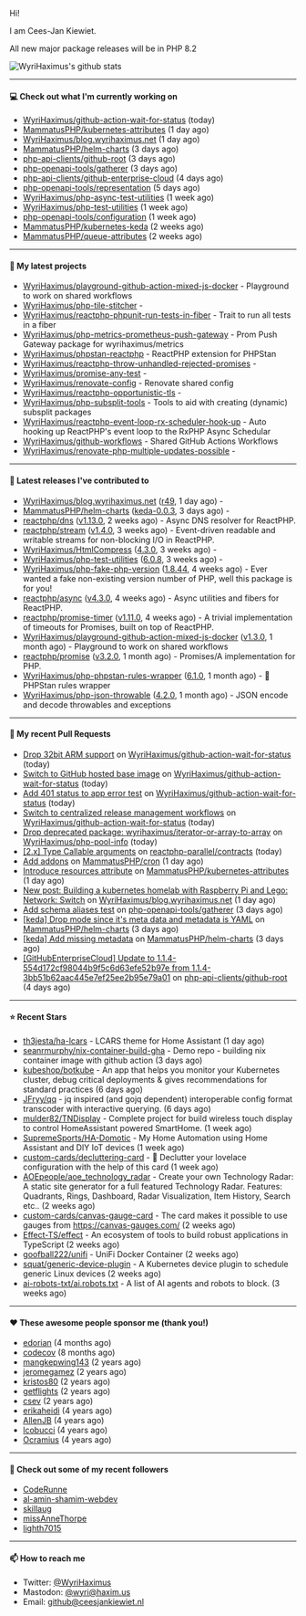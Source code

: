Hi!

I am Cees-Jan Kiewiet.

All new major package releases will be in PHP 8.2

![WyriHaximus's github stats](https://github-readme-stats.vercel.app/api?username=WyriHaximus&show_icons=true)

---

#### 💻 Check out what I'm currently working on

- [WyriHaximus/github-action-wait-for-status](https://github.com/WyriHaximus/github-action-wait-for-status) (today)
- [MammatusPHP/kubernetes-attributes](https://github.com/MammatusPHP/kubernetes-attributes) (1 day ago)
- [WyriHaximus/blog.wyrihaximus.net](https://github.com/WyriHaximus/blog.wyrihaximus.net) (1 day ago)
- [MammatusPHP/helm-charts](https://github.com/MammatusPHP/helm-charts) (3 days ago)
- [php-api-clients/github-root](https://github.com/php-api-clients/github-root) (3 days ago)
- [php-openapi-tools/gatherer](https://github.com/php-openapi-tools/gatherer) (3 days ago)
- [php-api-clients/github-enterprise-cloud](https://github.com/php-api-clients/github-enterprise-cloud) (4 days ago)
- [php-openapi-tools/representation](https://github.com/php-openapi-tools/representation) (5 days ago)
- [WyriHaximus/php-async-test-utilities](https://github.com/WyriHaximus/php-async-test-utilities) (1 week ago)
- [WyriHaximus/php-test-utilities](https://github.com/WyriHaximus/php-test-utilities) (1 week ago)
- [php-openapi-tools/configuration](https://github.com/php-openapi-tools/configuration) (1 week ago)
- [MammatusPHP/kubernetes-keda](https://github.com/MammatusPHP/kubernetes-keda) (2 weeks ago)
- [MammatusPHP/queue-attributes](https://github.com/MammatusPHP/queue-attributes) (2 weeks ago)

---

#### 🌱 My latest projects

- [WyriHaximus/playground-github-action-mixed-js-docker](https://github.com/WyriHaximus/playground-github-action-mixed-js-docker) - Playground to work on shared workflows
- [WyriHaximus/php-tile-stitcher](https://github.com/WyriHaximus/php-tile-stitcher) - 
- [WyriHaximus/reactphp-phpunit-run-tests-in-fiber](https://github.com/WyriHaximus/reactphp-phpunit-run-tests-in-fiber) - Trait to run all tests in a fiber
- [WyriHaximus/php-metrics-prometheus-push-gateway](https://github.com/WyriHaximus/php-metrics-prometheus-push-gateway) - Prom Push Gateway package for wyrihaximus/metrics
- [WyriHaximus/phpstan-reactphp](https://github.com/WyriHaximus/phpstan-reactphp) - ReactPHP extension for PHPStan
- [WyriHaximus/reactphp-throw-unhandled-rejected-promises](https://github.com/WyriHaximus/reactphp-throw-unhandled-rejected-promises) - 
- [WyriHaximus/promise-any-test](https://github.com/WyriHaximus/promise-any-test) - 
- [WyriHaximus/renovate-config](https://github.com/WyriHaximus/renovate-config) - Renovate shared config
- [WyriHaximus/reactphp-opportunistic-tls](https://github.com/WyriHaximus/reactphp-opportunistic-tls) - 
- [WyriHaximus/php-subsplit-tools](https://github.com/WyriHaximus/php-subsplit-tools) - Tools to aid with creating (dynamic) subsplit packages
- [WyriHaximus/reactphp-event-loop-rx-scheduler-hook-up](https://github.com/WyriHaximus/reactphp-event-loop-rx-scheduler-hook-up) - Auto hooking up ReactPHP&#39;s event loop to the RxPHP Async Schedular
- [WyriHaximus/github-workflows](https://github.com/WyriHaximus/github-workflows) - Shared GitHub Actions Workflows
- [WyriHaximus/renovate-php-multiple-updates-possible](https://github.com/WyriHaximus/renovate-php-multiple-updates-possible) - 

---

#### 🔭 Latest releases I've contributed to

- [WyriHaximus/blog.wyrihaximus.net](https://github.com/WyriHaximus/blog.wyrihaximus.net) ([r49](https://github.com/WyriHaximus/blog.wyrihaximus.net/releases/tag/r49), 1 day ago) - 
- [MammatusPHP/helm-charts](https://github.com/MammatusPHP/helm-charts) ([keda-0.0.3](https://github.com/MammatusPHP/helm-charts/releases/tag/keda-0.0.3), 3 days ago) - 
- [reactphp/dns](https://github.com/reactphp/dns) ([v1.13.0](https://github.com/reactphp/dns/releases/tag/v1.13.0), 2 weeks ago) - Async DNS resolver for ReactPHP.
- [reactphp/stream](https://github.com/reactphp/stream) ([v1.4.0](https://github.com/reactphp/stream/releases/tag/v1.4.0), 3 weeks ago) - Event-driven readable and writable streams for non-blocking I/O in ReactPHP.
- [WyriHaximus/HtmlCompress](https://github.com/WyriHaximus/HtmlCompress) ([4.3.0](https://github.com/WyriHaximus/HtmlCompress/releases/tag/4.3.0), 3 weeks ago) - 
- [WyriHaximus/php-test-utilities](https://github.com/WyriHaximus/php-test-utilities) ([6.0.8](https://github.com/WyriHaximus/php-test-utilities/releases/tag/6.0.8), 3 weeks ago) - 
- [WyriHaximus/php-fake-php-version](https://github.com/WyriHaximus/php-fake-php-version) ([1.8.44](https://github.com/WyriHaximus/php-fake-php-version/releases/tag/1.8.44), 4 weeks ago) - Ever wanted a fake non-existing version number of PHP, well this package is for you!
- [reactphp/async](https://github.com/reactphp/async) ([v4.3.0](https://github.com/reactphp/async/releases/tag/v4.3.0), 4 weeks ago) - Async utilities and fibers for ReactPHP.
- [reactphp/promise-timer](https://github.com/reactphp/promise-timer) ([v1.11.0](https://github.com/reactphp/promise-timer/releases/tag/v1.11.0), 4 weeks ago) - A trivial implementation of timeouts for Promises, built on top of ReactPHP.
- [WyriHaximus/playground-github-action-mixed-js-docker](https://github.com/WyriHaximus/playground-github-action-mixed-js-docker) ([v1.3.0](https://github.com/WyriHaximus/playground-github-action-mixed-js-docker/releases/tag/v1.3.0), 1 month ago) - Playground to work on shared workflows
- [reactphp/promise](https://github.com/reactphp/promise) ([v3.2.0](https://github.com/reactphp/promise/releases/tag/v3.2.0), 1 month ago) - Promises/A implementation for PHP.
- [WyriHaximus/php-phpstan-rules-wrapper](https://github.com/WyriHaximus/php-phpstan-rules-wrapper) ([6.1.0](https://github.com/WyriHaximus/php-phpstan-rules-wrapper/releases/tag/6.1.0), 1 month ago) - 🌯 PHPStan rules wrapper
- [WyriHaximus/php-json-throwable](https://github.com/WyriHaximus/php-json-throwable) ([4.2.0](https://github.com/WyriHaximus/php-json-throwable/releases/tag/4.2.0), 1 month ago) - JSON encode and decode throwables and exceptions

---

#### 🔨 My recent Pull Requests

- [Drop 32bit ARM support](https://github.com/WyriHaximus/github-action-wait-for-status/pull/167) on [WyriHaximus/github-action-wait-for-status](https://github.com/WyriHaximus/github-action-wait-for-status) (today)
- [Switch to GitHub hosted base image](https://github.com/WyriHaximus/github-action-wait-for-status/pull/165) on [WyriHaximus/github-action-wait-for-status](https://github.com/WyriHaximus/github-action-wait-for-status) (today)
- [Add 401 status to app error test](https://github.com/WyriHaximus/github-action-wait-for-status/pull/164) on [WyriHaximus/github-action-wait-for-status](https://github.com/WyriHaximus/github-action-wait-for-status) (today)
- [Switch to centralized release management workflows](https://github.com/WyriHaximus/github-action-wait-for-status/pull/163) on [WyriHaximus/github-action-wait-for-status](https://github.com/WyriHaximus/github-action-wait-for-status) (today)
- [Drop deprecated package: wyrihaximus/iterator-or-array-to-array](https://github.com/WyriHaximus/php-pool-info/pull/7) on [WyriHaximus/php-pool-info](https://github.com/WyriHaximus/php-pool-info) (today)
- [[2.x] Type Callable arguments](https://github.com/reactphp-parallel/contracts/pull/9) on [reactphp-parallel/contracts](https://github.com/reactphp-parallel/contracts) (today)
- [Add addons](https://github.com/MammatusPHP/cron/pull/83) on [MammatusPHP/cron](https://github.com/MammatusPHP/cron) (1 day ago)
- [Introduce resources attribute](https://github.com/MammatusPHP/kubernetes-attributes/pull/1) on [MammatusPHP/kubernetes-attributes](https://github.com/MammatusPHP/kubernetes-attributes) (1 day ago)
- [New post: Building a kubernetes homelab with Raspberry Pi and Lego: Network: Switch](https://github.com/WyriHaximus/blog.wyrihaximus.net/pull/196) on [WyriHaximus/blog.wyrihaximus.net](https://github.com/WyriHaximus/blog.wyrihaximus.net) (1 day ago)
- [Add schema aliases test](https://github.com/php-openapi-tools/gatherer/pull/5) on [php-openapi-tools/gatherer](https://github.com/php-openapi-tools/gatherer) (3 days ago)
- [[keda] Drop mode since it&#39;s meta data and metadata is YAML](https://github.com/MammatusPHP/helm-charts/pull/16) on [MammatusPHP/helm-charts](https://github.com/MammatusPHP/helm-charts) (3 days ago)
- [[keda] Add missing metadata](https://github.com/MammatusPHP/helm-charts/pull/15) on [MammatusPHP/helm-charts](https://github.com/MammatusPHP/helm-charts) (3 days ago)
- [[GitHubEnterpriseCloud] Update to 1.1.4-554d172cf98044b9f5c6d63efe52b97e from 1.1.4-3bb51b62aac445e7ef25ee2b95e79a01](https://github.com/php-api-clients/github-root/pull/1222) on [php-api-clients/github-root](https://github.com/php-api-clients/github-root) (4 days ago)

---

#### ⭐ Recent Stars

- [th3jesta/ha-lcars](https://github.com/th3jesta/ha-lcars) - LCARS theme for Home Assistant (1 day ago)
- [seanrmurphy/nix-container-build-gha](https://github.com/seanrmurphy/nix-container-build-gha) - Demo repo - building nix container image with github action (3 days ago)
- [kubeshop/botkube](https://github.com/kubeshop/botkube) - An app that helps you monitor your Kubernetes cluster, debug critical deployments &amp; gives recommendations for standard practices (6 days ago)
- [JFryy/qq](https://github.com/JFryy/qq) - jq inspired (and gojq dependent) interoperable config format transcoder with interactive querying. (6 days ago)
- [mulder82/TNDisplay](https://github.com/mulder82/TNDisplay) - Complete project for build wireless touch display to control HomeAssistant powered SmartHome. (1 week ago)
- [SupremeSports/HA-Domotic](https://github.com/SupremeSports/HA-Domotic) - My Home Automation using Home Assistant and DIY IoT devices (1 week ago)
- [custom-cards/decluttering-card](https://github.com/custom-cards/decluttering-card) - 🧹 Declutter your lovelace configuration with the help of this card (1 week ago)
- [AOEpeople/aoe_technology_radar](https://github.com/AOEpeople/aoe_technology_radar) - Create your own Technology Radar: A static site generator for a full featured Technology Radar. Features: Quadrants, Rings, Dashboard, Radar Visualization, Item History, Search etc.. (2 weeks ago)
- [custom-cards/canvas-gauge-card](https://github.com/custom-cards/canvas-gauge-card) - The card makes it possible to use gauges from https://canvas-gauges.com/ (2 weeks ago)
- [Effect-TS/effect](https://github.com/Effect-TS/effect) - An ecosystem of tools to build robust applications in TypeScript (2 weeks ago)
- [goofball222/unifi](https://github.com/goofball222/unifi) - UniFi Docker Container (2 weeks ago)
- [squat/generic-device-plugin](https://github.com/squat/generic-device-plugin) - A Kubernetes device plugin to schedule generic Linux devices (2 weeks ago)
- [ai-robots-txt/ai.robots.txt](https://github.com/ai-robots-txt/ai.robots.txt) - A list of AI agents and robots to block. (3 weeks ago)

---

#### ❤️ These awesome people sponsor me (thank you!)

- [edorian](https://github.com/edorian) (4 months ago)
- [codecov](https://github.com/codecov) (8 months ago)
- [mangkepwing143](https://github.com/mangkepwing143) (2 years ago)
- [jeromegamez](https://github.com/jeromegamez) (2 years ago)
- [kristos80](https://github.com/kristos80) (2 years ago)
- [getflights](https://github.com/getflights) (2 years ago)
- [csev](https://github.com/csev) (2 years ago)
- [erikaheidi](https://github.com/erikaheidi) (4 years ago)
- [AllenJB](https://github.com/AllenJB) (4 years ago)
- [lcobucci](https://github.com/lcobucci) (4 years ago)
- [Ocramius](https://github.com/Ocramius) (4 years ago)

---

#### 👯 Check out some of my recent followers

- [CodeRunne](https://github.com/CodeRunne)
- [al-amin-shamim-webdev](https://github.com/al-amin-shamim-webdev)
- [skillaug](https://github.com/skillaug)
- [missAnneThorpe](https://github.com/missAnneThorpe)
- [lighth7015](https://github.com/lighth7015)

---

#### 📫 How to reach me

- Twitter: [@WyriHaximus](https://twitter.com/WyriHaximus)
- Mastodon: [@wyri@haxim.us](https://toot-toot.wyrihaxim.us/@wyri)
- Email: [github@ceesjankiewiet.nl](mailto:github@ceesjankiewiet.nl)
